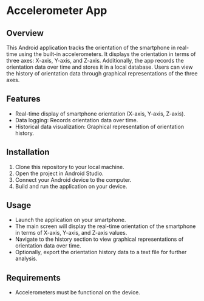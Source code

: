 # Accelerometer App

## Overview
This Android application tracks the orientation of the smartphone in real-time using the built-in accelerometers. It displays the orientation in terms of three axes: X-axis, Y-axis, and Z-axis. Additionally, the app records the orientation data over time and stores it in a local database. Users can view the history of orientation data through graphical representations of the three axes.

## Features
* Real-time display of smartphone orientation (X-axis, Y-axis, Z-axis).
* Data logging: Records orientation data over time.
* Historical data visualization: Graphical representation of orientation history.

## Installation
1. Clone this repository to your local machine.
2. Open the project in Android Studio.
3. Connect your Android device to the computer.
4. Build and run the application on your device.

## Usage
* Launch the application on your smartphone.
* The main screen will display the real-time orientation of the smartphone in terms of X-axis, Y-axis, and Z-axis values.
* Navigate to the history section to view graphical representations of orientation data over time.
* Optionally, export the orientation history data to a text file for further analysis.

## Requirements
* Accelerometers must be functional on the device.